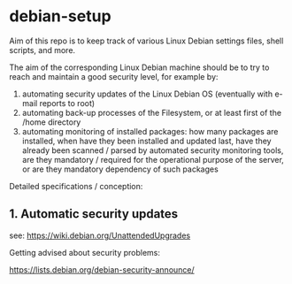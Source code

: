 # debian-setup
Aim of this repo is to keep track of various Linux Debian settings files, shell scripts, and more.

The aim of the corresponding Linux Debian machine should be to try to reach and maintain a good security level, for example by:
1. automating security updates of the Linux Debian OS (eventually with e-mail reports to root) 
2. automating back-up processes of the Filesystem, or at least first of the /home directory 
3. automating monitoring of installed packages: how many packages are installed, when have they been installed and updated last, have they already been scanned / parsed by automated security monitoring tools, are they mandatory / required for the operational purpose of the server, or are they mandatory dependency of such packages

Detailed specifications / conception:

## 1. Automatic security updates

see: https://wiki.debian.org/UnattendedUpgrades

Getting advised about security problems:

https://lists.debian.org/debian-security-announce/

